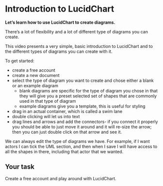 # Introduction to LucidChart

<!-- Video --> 

**Let’s learn how to use LucidChart to create diagrams.**

There’s a lot of flexibility and a lot of different type of diagrams you can create.

This video presents a very simple, basic introduction to LucidChart and to the different types of diagrams you can create with it.

To get started:

* create a free account
* create a new document
* select the type of diagram you want to create and chose either a blank or an example diagram
    * blank diagrams are specific for the type of diagram you chose in that they will give you a preset selected set of shapes that are commonly used in that type of diagram
    * example diagrams give you a template, this is useful for styling
* drag in an actual container, which is called a swim lane
* double clicking will let us into text
* drag lines and arrows and add the connectors- if you connect it properly you should be able to just move it around and it will re-size the arrow; then you can just double click on that arrow and see it.

We can always edit the type of diagrams we have. For example, if I want actors I can tick the UML section, and then when I save I will have access to all the shapes in there, including that actor that we wanted.

## Your task

Create a free account and play around with LucidChart.